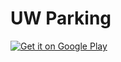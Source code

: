# UW Parking
<a href="https://play.google.com/store/apps/details?id=com.YC2010.UWparking" target="_blank">
<img align="middle" alt="Get it on Google Play" src="http://steverichey.github.io/google-play-badge-svg/img/en_get.svg" />
</a>